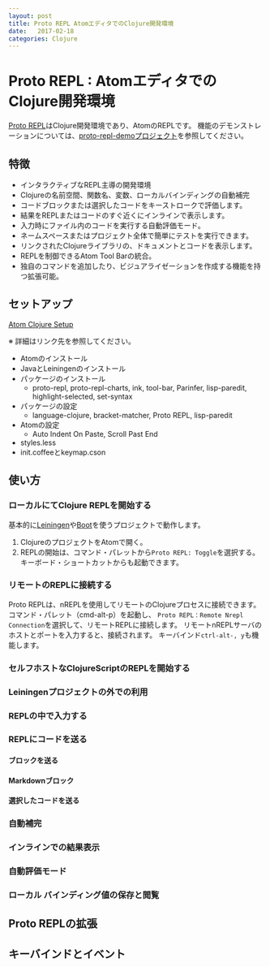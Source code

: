 ```yaml
---
layout: post
title: Proto REPL AtomエディタでのClojure開発環境
date:   2017-02-18
categories: Clojure
---
```

# Proto REPL : AtomエディタでのClojure開発環境

[Proto REPL](https://atom.io/packages/proto-repl)はClojure開発環境であり、AtomのREPLです。
機能のデモンストレーションについては、[proto-repl-demoプロジェクト](https://github.com/jasongilman/proto-repl-demo)を参照してください。

## 特徴

- インタラクティブなREPL主導の開発環境
- Clojureの名前空間、関数名、変数、ローカルバインディングの自動補完
- コードブロックまたは選択したコードをキーストロークで評価します。
- 結果をREPLまたはコードのすぐ近くにインラインで表示します。
- 入力時にファイル内のコードを実行する自動評価モード。
- ネームスペースまたはプロジェクト全体で簡単にテストを実行できます。
- リンクされたClojureライブラリの、ドキュメントとコードを表示します。
- REPLを制御できるAtom Tool Barの統合。
- 独自のコマンドを追加したり、ビジュアライゼーションを作成する機能を持つ拡張可能。


## セットアップ

[Atom Clojure Setup](https://git.io/atom_clojure_setup)

※ 詳細はリンク先を参照してください。

- Atomのインストール
- JavaとLeiningenのインストール
- パッケージのインストール
  - proto-repl, proto-repl-charts, ink, tool-bar, Parinfer, lisp-paredit, highlight-selected, set-syntax
- パッケージの設定
  - language-clojure, bracket-matcher, Proto REPL, lisp-paredit
- Atomの設定
  - Auto Indent On Paste, Scroll Past End
- styles.less
- init.coffeeとkeymap.cson


## 使い方
### ローカルにてClojure REPLを開始する
基本的に[Leiningen](https://leiningen.org/)や[Boot](http://boot-clj.com/)を使うプロジェクトで動作します。

1. ClojureのプロジェクトをAtomで開く。
2. REPLの開始は、コマンド・パレットから`Proto REPL: Toggle`を選択する。キーボード・ショートカットからも起動できます。

### リモートのREPLに接続する
Proto REPLは、nREPLを使用してリモートのClojureプロセスに接続できます。 コマンド・パレット（cmd-alt-p）を起動し、 `Proto REPL：Remote Nrepl Connection`を選択して、リモートREPLに接続します。 リモートnREPLサーバのホストとポートを入力すると、接続されます。 キーバインド`ctrl-alt-, y`も機能します。

### セルフホストなClojureScriptのREPLを開始する
### Leiningenプロジェクトの外での利用
### REPLの中で入力する
### REPLにコードを送る
#### ブロックを送る
#### Markdownブロック
#### 選択したコードを送る
### 自動補完
### インラインでの結果表示
### 自動評価モード
### ローカル バインディング値の保存と閲覧
## Proto REPLの拡張
## キーバインドとイベント
